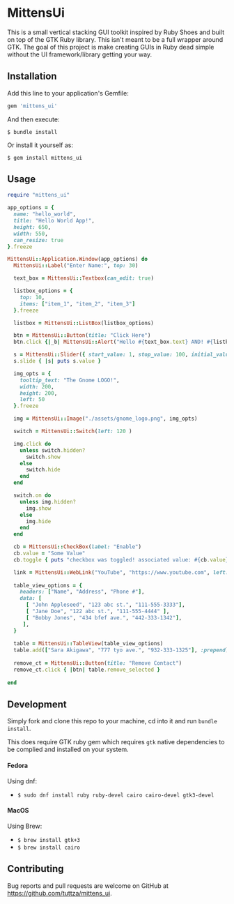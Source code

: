 # MittensUi

This is a small vertical stacking GUI toolkit inspired by Ruby Shoes and built on top of the GTK Ruby library. This isn't meant to be a full wrapper 
around GTK. The goal of this project is make creating GUIs in Ruby dead simple 
without the UI framework/library getting your way.

## Installation

Add this line to your application's Gemfile:

```ruby
gem 'mittens_ui'
```

And then execute:

    $ bundle install

Or install it yourself as:

    $ gem install mittens_ui

## Usage

```ruby
require "mittens_ui"

app_options = {
  name: "hello_world",
  title: "Hello World App!",
  height: 650,
  width: 550,
  can_resize: true
}.freeze

MittensUi::Application.Window(app_options) do
  MittensUi::Label("Enter Name:", top: 30)

  text_box = MittensUi::Textbox(can_edit: true)

  listbox_options = {
    top: 10,
    items: ["item_1", "item_2", "item_3"]
  }.freeze

  listbox = MittensUi::ListBox(listbox_options)

  btn = MittensUi::Button(title: "Click Here")
  btn.click {|_b| MittensUi::Alert("Hello #{text_box.text} AND! #{listbox.selected_value} was selected.") }

  s = MittensUi::Slider({ start_value: 1, stop_value: 100, initial_value: 30 })
  s.slide { |s| puts s.value }

  img_opts = {
    tooltip_text: "The Gnome LOGO!",
    width: 200,
    height: 200,
    left: 50
  }.freeze

  img = MittensUi::Image("./assets/gnome_logo.png", img_opts)

  switch = MittensUi::Switch(left: 120 )

  img.click do
    unless switch.hidden?
      switch.show
    else
      switch.hide
    end
  end

  switch.on do
    unless img.hidden?
      img.show
    else
      img.hide
    end 
  end

  cb = MittensUi::CheckBox(label: "Enable")
  cb.value = "Some Value"
  cb.toggle { puts "checkbox was toggled! associated value: #{cb.value}" }

  link = MittensUi::WebLink("YouTube", "https://www.youtube.com", left: 200)
  
  table_view_options = {
    headers: ["Name", "Address", "Phone #"],
    data: [ 
      [ "John Appleseed", "123 abc st.", "111-555-3333"],
      [ "Jane Doe", "122 abc st.", "111-555-4444" ],
      [ "Bobby Jones", "434 bfef ave.", "442-333-1342"],
     ],
  }
  
  table = MittensUi::TableView(table_view_options)
  table.add(["Sara Akigawa", "777 tyo ave.", "932-333-1325"], :prepend)
  
  remove_ct = MittensUi::Button(title: "Remove Contact")
  remove_ct.click { |btn| table.remove_selected }
  
end


```

## Development

Simply fork and clone this repo to your machine, cd into it and run `bundle install`.

This does require GTK ruby gem which requires `gtk` native dependencies to be complied and installed on your system.

#### Fedora
Using dnf:
* `$ sudo dnf install ruby ruby-devel cairo cairo-devel gtk3-devel`

#### MacOS

Using Brew:
* `$ brew install gtk+3`
* `$ brew install cairo`

## Contributing

Bug reports and pull requests are welcome on GitHub at https://github.com/tuttza/mittens_ui.
